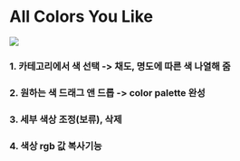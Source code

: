 # All Colors You Like

<img src="https://user-images.githubusercontent.com/87116017/191133891-672fdb2c-a692-4edb-a025-7e4f777739c6.jpeg"/>

### 1. 카테고리에서 색 선택 -> 채도, 명도에 따른 색 나열해 줌

### 2. 원하는 색 드래그 앤 드롭 -> color palette 완성

### 3. 세부 색상 조정(보류), 삭제

### 4. 색상 rgb 값 복사기능
